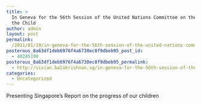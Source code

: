 ```yaml
---
title: >
  In Geneva for the 56th Session of the United Nations Committee on the Rights of
  the Child
author: admin
layout: post
permalink:
  /2011/01/19/in-geneva-for-the-56th-session-of-the-united-nations-committee-on-the-rights-of-the-child/
posterous_8a63df1deb6976f4a6730ec8f9dbeb95_post_id:
  - 40285190
posterous_8a63df1deb6976f4a6730ec8f9dbeb95_permalink:
  - http://vivian.balakrishnan.sg/in-geneva-for-the-56th-session-of-the-united
categories:
  - Uncategorized
---
```

<p>Presenting Singapore’s Report on the progress of our children</p>
